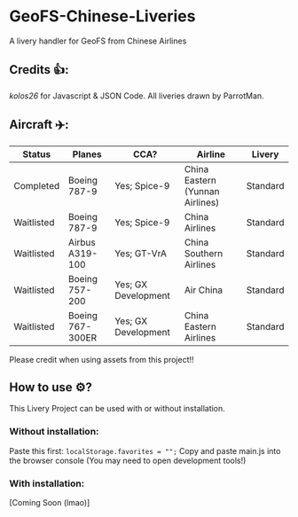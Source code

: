 # GeoFS-Chinese-Liveries
A livery handler for GeoFS from Chinese Airlines

## Credits 👍:
*kolos26* for Javascript & JSON Code.
All liveries drawn by ParrotMan.

## Aircraft ✈️:

|  Status   |      Planes      |          CCA?          |             Airline             |   Livery   |
| ----------| ---------------- | ---------------------- | ------------------------------- | ---------- |
| Completed |  Boeing 787-9    |     Yes; Spice-9       | China Eastern (Yunnan Airlines) |  Standard  |
| Waitlisted|  Boeing 787-9    |     Yes; Spice-9       | China Airlines                  |  Standard  |
| Waitlisted| Airbus A319-100  |     Yes; GT-VrA        | China Southern Airlines         |  Standard  |
| Waitlisted|  Boeing 757-200  |     Yes; GX Development| Air China                       |  Standard  |
| Waitlisted| Boeing 767-300ER |     Yes; GX Development| China Eastern Airlines          |  Standard  |

Please credit when using assets from this project!! 

## How to use ⚙️? 
This Livery Project can be used with or without installation.

### Without installation:
Paste this first: ``localStorage.favorites = "";``
Copy and paste main.js into the browser console (You may need to open development tools!)

### With installation: 
[Coming Soon (lmao)]
